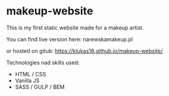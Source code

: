 # makeup-website


This is my first static website made for a makeup artist.

You can find live version here:
narewskamakeup.pl

or hosted on gitub:
https://klukas18.github.io/makeup-website/


Technologies nad skills used:
- HTML / CSS
- Vanilla JS
- SASS / GULP / BEM
